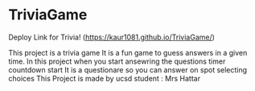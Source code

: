 # TriviaGame

Deploy Link for Trivia!
(https://kaur1081.github.io/TriviaGame/)

This project is a trivia game
It is a fun game to guess answers in a given time.
In this project when you start ansewring the questions timer countdown start
It is a questionare so you can answer on spot selecting choices
This Project is made by ucsd student : Mrs Hattar

